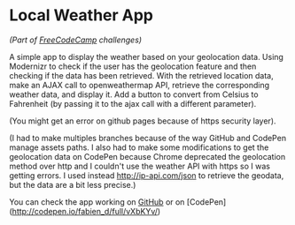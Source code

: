 # Local Weather App
*(Part of [FreeCodeCamp](http://www.freecodecamp.com/) challenges)*

A simple app to display the weather based on your geolocation data.
Using Modernizr to check if the user has the geolocation feature and then checking if the data has been retrieved.
With the retrieved location data, make an AJAX call to openweathermap API, retrieve the corresponding weather data, and display it.
Add a button to convert from Celsius to Fahrenheit (by passing it to the ajax call with a different parameter).

(You might get an error on github pages because of https security layer).

(I had to make multiples branches because of the way GitHub and CodePen manage assets paths. I also had to make some modifications to get the geolocation data on CodePen because Chrome deprecated the geolocation method over http and I couldn't use the weather API with https so I was getting errors. I used instead http://ip-api.com/json to retrieve the geodata, but the data are a bit less precise.)

You can check the app working on [GitHub](https://fabiendeborde.github.io/Local-Weather/) or on [CodePen] (http://codepen.io/fabien_d/full/vXbKYv/)
